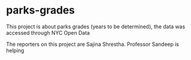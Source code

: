 # parks-grades
This project is about parks grades (years to be determined), the data was accessed through NYC Open Data

The reporters on this project are Sajina Shrestha.
Professor Sandeep is helping
